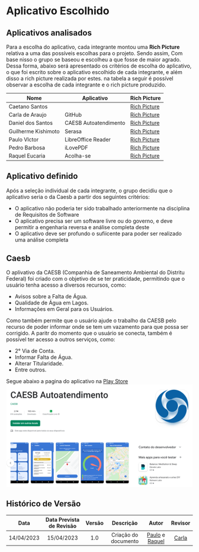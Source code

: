 # Aplicativo Escolhido

## Aplicativos analisados

Para a escolha do aplicativo, cada integrante montou uma **Rich Picture** relativa a uma das possíveis escolhas para o projeto. Sendo assim, Com base nisso o grupo se baseou e escolheu a que fosse de maior agrado. Dessa forma, abaixo será apresentado os critérios de escolha do aplicativo, o que foi escrito sobre o aplicativo escolhido de cada integrante, e além disso a  rich picture realizada por estes. na tabela a seguir é possível observar a escolha de cada integrante e o rich picture produzido.

| Nome                | Aplicativo            | Rich Picture     |
| ------------------- | --------------------- | ---------------- |
| Caetano Santos      |                       | [Rich Picture]() |
| Carla de Araujo     | GitHub                | [Rich Picture]() |
| Daniel dos Santos   | CAESB Autoatendimento | [Rich Picture]() |
| Guilherme Kishimoto | Serasa                | [Rich Picture]() |
| Paulo VIctor        | LibreOffice Reader    | [Rich Picture]() |
| Pedro Barbosa       | iLovePDF              | [Rich Picture]() |
| Raquel Eucaria      | Acolha-se             | [Rich Picture]() |

## Aplicativo definido

Após a seleção individual de cada integrante, o grupo decidiu que o aplicativo seria o da Caesb a partir dos seguintes critérios:

- O aplicativo não poderia ter sido trabalhado anteriormente na disciplina de Requisitos de Software
- O aplicativo precisa ser um software livre ou do governo, e deve  permitir a engenharia reversa e análise completa deste
- O aplicativo deve ser profundo o sufiicente para poder ser realizado uma análise completa



## **Caesb**



O aplivativo da CAESB (Companhia de Saneamento Ambiental do Distritu Federal) foi criado com o objetivo de se ter praticidade, permitindo que o usuário tenha acesso a diversos recursos, como:

* Avisos sobre a Falta de Água.
* Qualidade de Água em Lagos.
* Informações em Geral para os Usuários.

Como também permite que o usuário ajude o trabalho da CAESB pelo recurso de poder informar onde se tem um vazamento para que possa ser corrigido.
A paritr do momento que o usuário se conecta, também é possível ter acesso a outros serviços, como:

* 2° Via de Conta.
* Informar Falta de Água.
* Alterar Titularidade.
* Entre outros.


Segue abaixo a pagina do aplicativo na [Play Store](https://play.google.com/store/apps/details?id=br.gov.df.caesb.mobile)
![play-store](../assets/planejamento/app-escolhido/play-store.png)





## Histórico de Versão
|    Data    | Data Prevista de Revisão | Versão |      Descrição       |                                         Autor                                          |               Revisor               |
| :--------: | :----------------------: | :----: | :------------------: | :------------------------------------------------------------------------------------: | :---------------------------------: |
| 14/04/2023 |        15/04/2023        |  1.0   | Criação do documento | [Paulo](https://github.com/PauloVictorFS) e [Raquel](https://github.com/raqueleucaria) | [Carla](https://github.com/ccarlaa) |
